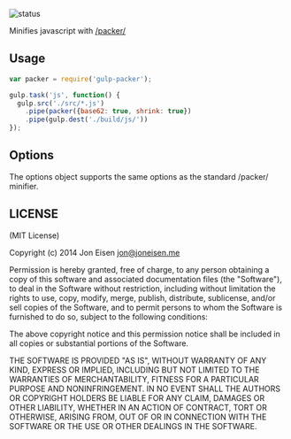 ![[status](https://secure.travis-ci.org/yanatan16/gulp-packer.png?branch=master)](https://travis-ci.org/yanatan16/gulp-packer)

Minifies javascript with [/packer/](http://dean.edwards.name/packer/)

## Usage

```javascript
var packer = require('gulp-packer');

gulp.task('js', function() {
  gulp.src('./src/*.js')
    .pipe(packer({base62: true, shrink: true})
    .pipe(gulp.dest('./build/js/'))
});
```

## Options

The options object supports the same options as the standard /packer/ minifier.

## LICENSE

(MIT License)

Copyright (c) 2014 Jon Eisen <jon@joneisen.me>

Permission is hereby granted, free of charge, to any person obtaining
a copy of this software and associated documentation files (the
"Software"), to deal in the Software without restriction, including
without limitation the rights to use, copy, modify, merge, publish,
distribute, sublicense, and/or sell copies of the Software, and to
permit persons to whom the Software is furnished to do so, subject to
the following conditions:

The above copyright notice and this permission notice shall be
included in all copies or substantial portions of the Software.

THE SOFTWARE IS PROVIDED "AS IS", WITHOUT WARRANTY OF ANY KIND,
EXPRESS OR IMPLIED, INCLUDING BUT NOT LIMITED TO THE WARRANTIES OF
MERCHANTABILITY, FITNESS FOR A PARTICULAR PURPOSE AND
NONINFRINGEMENT. IN NO EVENT SHALL THE AUTHORS OR COPYRIGHT HOLDERS BE
LIABLE FOR ANY CLAIM, DAMAGES OR OTHER LIABILITY, WHETHER IN AN ACTION
OF CONTRACT, TORT OR OTHERWISE, ARISING FROM, OUT OF OR IN CONNECTION
WITH THE SOFTWARE OR THE USE OR OTHER DEALINGS IN THE SOFTWARE.
